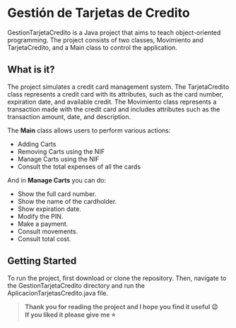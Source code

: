 # Gestión de Tarjetas de Credito
GestionTarjetaCredito is a Java project that aims to teach object-oriented programming. The project consists of two classes, Movimiento and TarjetaCredito, and a Main class to control the application.

## What is it?

The project simulates a credit card management system. The TarjetaCredito class represents a credit card with its attributes, such as the card number, expiration date, and available credit. The Movimiento class represents a transaction made with the credit card and includes attributes such as the transaction amount, date, and description.

The **Main** class allows users to perform various actions:

 - Adding Carts
 - Removing Carts using the NIF
 - Manage Carts using the NIF
 - Consult the total expenses of all the cards

And in **Manage Carts** you can do:

 - Show the full card number.
 - Show the name of the cardholder.
 - Show expiration date.
 - Modify the PIN.
 - Make a payment.
 - Consult movements.
 - Consult total cost.

## Getting Started

To run the project, first download or clone the repository. Then, navigate to the GestionTarjetaCredito directory and run the AplicacionTarjetasCredito.java file.

> **Thank you for reading the project and I hope you find it useful 😉 <br>
> If you liked it please give me ⭐️**
